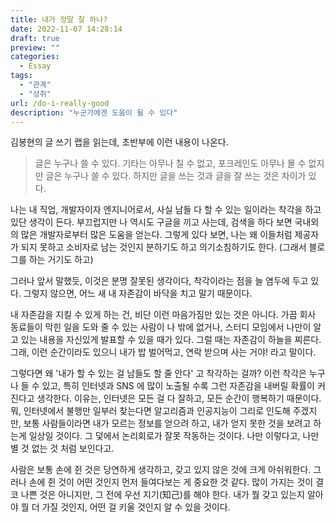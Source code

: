 ```yaml
---
title: 내가 정말 잘 하나?
date: 2022-11-07 14:28:14
draft: true
preview: ""
categories:
  - Essay
tags: 
  - "관계"
  - "성취"
url: /do-i-really-good
description: "누군가에겐 도움이 될 수 있다"
---
```


김봉현의 글 쓰기 랩을 읽는데, 초반부에 이런 내용이 나온다. 
> 글은 누구나 쓸 수 있다. 기타는 아무나 칠 수 없고, 포크레인도 아무나 몰 수 없지만 글은 누구나 쓸 수 있다. 하지만 글을 쓰는 것과 글을 잘 쓰는 것은 차이가 있다.

나는 내 직업, 개발자이자 엔지니어로서, 사실 남들 다 할 수 있는 일이라는 착각을 하고 있단 생각이 든다. 부끄럽지만 나 역시도 구글을 끼고 사는데, 검색을 하다 보면 국내외의 많은 개발자로부터 많은 도움을 얻는다. 그렇게 있다 보면, 나는 왜 이들처럼 제공자가 되지 못하고 소비자로 남는 것인지 분하기도 하고 의기소침하기도 한다. (그래서 블로그를 하는 거기도 하고) 

그러나 앞서 말했듯, 이것은 분명 잘못된 생각이다, 착각이라는 점을 늘 염두에 두고 있다. 그렇지 않으면, 어느 새 내 자존감이 바닥을 치고 말기 때문이다.

내 자존감을 지킬 수 있게 하는 건, 비단 이런 마음가짐만 있는 것은 아니다. 가끔 회사 동료들이 막힌 일을 도와 줄 수 있는 사람이 나 밖에 없거나, 스터디 모임에서 나만이 알고 있는 내용을 자신있게 발표할 수 있을 때가 있다. 그럴 때는 자존감이 하늘을 찌른다. 그래, 이런 순간이라도 있으니 내가 밥 벌어먹고, 연락 받으며 사는 거야! 라고 말이다.

그렇다면 왜 '내가 할 수 있는 걸 남들도 할 줄 안다' 고 착각하는 걸까? 이런 착각은 누구나 들 수 있고, 특히 인터넷과 SNS 에 많이 노출될 수록 그런 자존감을 내버릴 확률이 커진다고 생각한다. 이유는, 인터넷은 모든 걸 다 잘하고, 모든 순간이 행복하기 때문이다. 뭐, 인터넷에서 불행만 일부러 찾는다면 알고리즘과 인공지능이 그리로 인도해 주겠지만, 보통 사람들이라면 내가 모르는 정보를 얻으려 하고, 내가 얻지 못한 것을 보려고 하는게 일상일 것이다. 그 덫에서 논리회로가 잘못 작동하는 것이다. 나만 이렇다고, 나만 별 것 없는 것 처럼 보인다고.

사람은 보통 손에 쥔 것은 당연하게 생각하고, 갖고 있지 않은 것에 크게 아쉬워한다. 그러나 손에 쥔 것이 어떤 것인지 먼저 들여다보는 게 중요한 것 같다. 많이 가지는 것이 결코 나쁜 것은 아니지만, 그 전에 우선 지기(知己)를 해야 한다. 내가 뭘 갖고 있는지 알아야 뭘 더 가질 것인지, 어떤 걸 키울 것인지 알 수 있을 것이다.